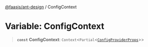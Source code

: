 [@faasjs/ant-design](../README.md) / ConfigContext

# Variable: ConfigContext

> **`const`** **ConfigContext**: `Context`\<`Partial`\<[`ConfigProviderProps`](../interfaces/ConfigProviderProps.md)\>\>
